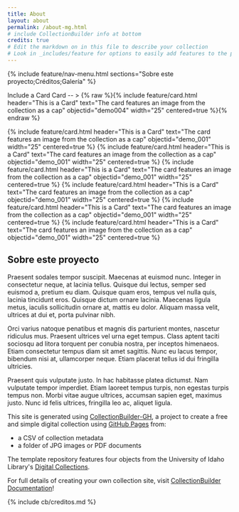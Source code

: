 ```yaml
---
title: About
layout: about
permalink: /about-mg.html
# include CollectionBuilder info at bottom
credits: true
# Edit the markdown on in this file to describe your collection
# Look in _includes/feature for options to easily add features to the page
---
```

{% include feature/nav-menu.html sections="Sobre este proyecto;Créditos;Galería" %}

Include a Card
Card -- > {% raw %}{% include feature/card.html header="This is a Card" text="The card features an image from the collection as a cap" objectid="demo004" width="25" centered=true %}{% endraw %}

{% include feature/card.html header="This is a Card" text="The card features an image from the collection as a cap" objectid="demo_001" width="25" centered=true %}
{% include feature/card.html header="This is a Card" text="The card features an image from the collection as a cap" objectid="demo_001" width="25" centered=true %}
{% include feature/card.html header="This is a Card" text="The card features an image from the collection as a cap" objectid="demo_001" width="25" centered=true %}
{% include feature/card.html header="This is a Card" text="The card features an image from the collection as a cap" objectid="demo_001" width="25" centered=true %}
{% include feature/card.html header="This is a Card" text="The card features an image from the collection as a cap" objectid="demo_001" width="25" centered=true %}
{% include feature/card.html header="This is a Card" text="The card features an image from the collection as a cap" objectid="demo_001" width="25" centered=true %}

## Sobre este proyecto
Praesent sodales tempor suscipit. Maecenas at euismod nunc. Integer in consectetur neque, at lacinia tellus. Quisque dui lectus, semper sed euismod a, pretium eu diam. Quisque quam eros, tempus vel nulla quis, lacinia tincidunt eros. Quisque dictum ornare lacinia. Maecenas ligula metus, iaculis sollicitudin ornare at, mattis eu dolor. Aliquam massa velit, ultrices at dui et, porta pulvinar nibh. 

Orci varius natoque penatibus et magnis dis parturient montes, nascetur ridiculus mus. Praesent ultrices vel urna eget tempus. Class aptent taciti sociosqu ad litora torquent per conubia nostra, per inceptos himenaeos. Etiam consectetur tempus diam sit amet sagittis. Nunc eu lacus tempor, bibendum nisi at, ullamcorper neque. Etiam placerat tellus id dui fringilla ultricies. 

Praesent quis vulputate justo. In hac habitasse platea dictumst. Nam vulputate tempor imperdiet. Etiam laoreet tempus turpis, non egestas turpis tempus non. Morbi vitae augue ultrices, accumsan sapien eget, maximus justo. Nunc id felis ultrices, fringilla leo ac, aliquet ligula. 


This site is generated using [CollectionBuilder-GH](https://collectionbuilding.github.io/gh/), a project to create a free and simple digital collection using [GitHub Pages](https://pages.github.com/) from: 

- a CSV of collection metadata
- a folder of JPG images or PDF documents

The template repository features four objects from the University of Idaho Library's [Digital Collections](https://www.lib.uidaho.edu/digital). 

For full details of creating your own collection site, visit [CollectionBuilder Documentation](https://collectionbuilder.github.io/cb-docs/)!

<!-- IMPORTANT!!! DELETE this comment and the include below when you are finished editing this page for your collection. The include below introduces about page features. They will show up on your collection's about page until you delete it.  -->
{% include cb/creditos.md %} 
